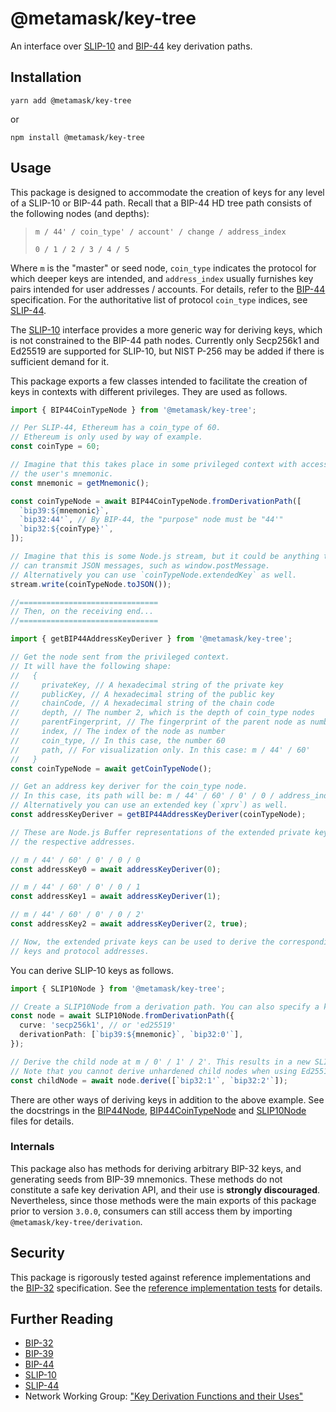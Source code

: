 # @metamask/key-tree

An interface over [SLIP-10] and [BIP-44] key derivation paths.

## Installation

`yarn add @metamask/key-tree`

or

`npm install @metamask/key-tree`

## Usage

This package is designed to accommodate the creation of keys for any level of a SLIP-10 or BIP-44 path.
Recall that a BIP-44 HD tree path consists of the following nodes (and depths):

> `m / 44' / coin_type' / account' / change / address_index`
>
> `0 / 1 / 2 / 3 / 4 / 5`

Where `m` is the "master" or seed node, `coin_type` indicates the protocol for which deeper keys are intended,
and `address_index` usually furnishes key pairs intended for user addresses / accounts.
For details, refer to the [BIP-44] specification.
For the authoritative list of protocol `coin_type` indices, see [SLIP-44].

The [SLIP-10] interface provides a more generic way for deriving keys, which is not constrained to the BIP-44 path
nodes. Currently only Secp256k1 and Ed25519 are supported for SLIP-10, but NIST P-256 may be added if there is
sufficient demand for it.

This package exports a few classes intended to facilitate the creation of keys in contexts with different privileges.
They are used as follows.

```typescript
import { BIP44CoinTypeNode } from '@metamask/key-tree';

// Per SLIP-44, Ethereum has a coin_type of 60.
// Ethereum is only used by way of example.
const coinType = 60;

// Imagine that this takes place in some privileged context with access to
// the user's mnemonic.
const mnemonic = getMnemonic();

const coinTypeNode = await BIP44CoinTypeNode.fromDerivationPath([
  `bip39:${mnemonic}`,
  `bip32:44'`, // By BIP-44, the "purpose" node must be "44'"
  `bip32:${coinType}'`,
]);

// Imagine that this is some Node.js stream, but it could be anything that
// can transmit JSON messages, such as window.postMessage.
// Alternatively you can use `coinTypeNode.extendedKey` as well.
stream.write(coinTypeNode.toJSON());

//===============================
// Then, on the receiving end...
//===============================

import { getBIP44AddressKeyDeriver } from '@metamask/key-tree';

// Get the node sent from the privileged context.
// It will have the following shape:
//   {
//     privateKey, // A hexadecimal string of the private key
//     publicKey, // A hexadecimal string of the public key
//     chainCode, // A hexadecimal string of the chain code
//     depth, // The number 2, which is the depth of coin_type nodes
//     parentFingerprint, // The fingerprint of the parent node as number
//     index, // The index of the node as number
//     coin_type, // In this case, the number 60
//     path, // For visualization only. In this case: m / 44' / 60'
//   }
const coinTypeNode = await getCoinTypeNode();

// Get an address key deriver for the coin_type node.
// In this case, its path will be: m / 44' / 60' / 0' / 0 / address_index
// Alternatively you can use an extended key (`xprv`) as well.
const addressKeyDeriver = getBIP44AddressKeyDeriver(coinTypeNode);

// These are Node.js Buffer representations of the extended private keys for
// the respective addresses.

// m / 44' / 60' / 0' / 0 / 0
const addressKey0 = await addressKeyDeriver(0);

// m / 44' / 60' / 0' / 0 / 1
const addressKey1 = await addressKeyDeriver(1);

// m / 44' / 60' / 0' / 0 / 2'
const addressKey2 = await addressKeyDeriver(2, true);

// Now, the extended private keys can be used to derive the corresponding public
// keys and protocol addresses.
```

You can derive SLIP-10 keys as follows.

```typescript
import { SLIP10Node } from '@metamask/key-tree';

// Create a SLIP10Node from a derivation path. You can also specify a key and depth instead.
const node = await SLIP10Node.fromDerivationPath({
  curve: 'secp256k1', // or 'ed25519'
  derivationPath: [`bip39:${mnemonic}`, `bip32:0'`],
});

// Derive the child node at m / 0' / 1' / 2'. This results in a new SLIP10Node.
// Note that you cannot derive unhardened child nodes when using Ed25519
const childNode = await node.derive([`bip32:1'`, `bip32:2'`]);
```

There are other ways of deriving keys in addition to the above example.
See the docstrings in the [BIP44Node](./src/BIP44Node.ts), [BIP44CoinTypeNode](./src/BIP44CoinTypeNode.ts) and
[SLIP10Node](./src/SLIP10Node.ts) files for details.

### Internals

This package also has methods for deriving arbitrary BIP-32 keys, and generating seeds from BIP-39 mnemonics.
These methods do not constitute a safe key derivation API, and their use is **strongly discouraged**.
Nevertheless, since those methods were the main exports of this package prior to version `3.0.0`, consumers can
still access them by importing `@metamask/key-tree/derivation`.

## Security

This package is rigorously tested against reference implementations and the [BIP-32] specification.
See the [reference implementation tests](./test/reference-implementations.test.ts) for details.

## Further Reading

- [BIP-32]
- [BIP-39]
- [BIP-44]
- [SLIP-10]
- [SLIP-44]
- Network Working Group: ["Key Derivation Functions and their Uses"](https://trac.tools.ietf.org/html/draft-irtf-cfrg-kdf-uses-00)

[bip-32]: https://github.com/bitcoin/bips/blob/master/bip-0032.mediawiki
[bip-39]: https://github.com/bitcoin/bips/blob/master/bip-0039.mediawiki
[bip-44]: https://github.com/bitcoin/bips/blob/master/bip-0044.mediawiki
[slip-10]: https://github.com/satoshilabs/slips/blob/master/slip-0010.md
[slip-44]: https://github.com/satoshilabs/slips/blob/master/slip-0044.md
